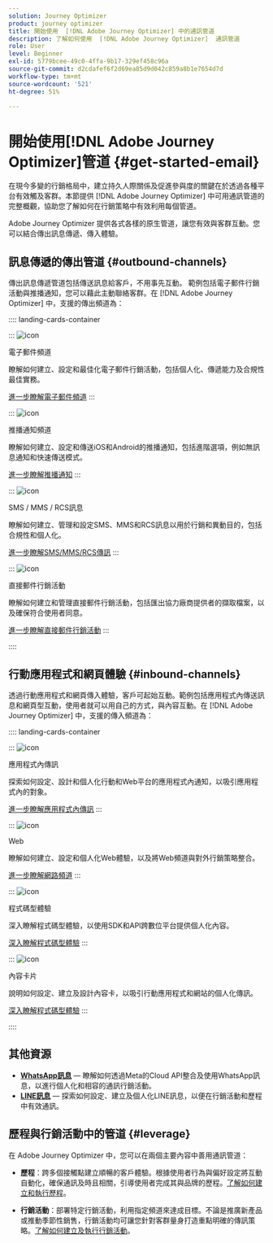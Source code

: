 ```yaml
---
solution: Journey Optimizer
product: journey optimizer
title: 開始使用  [!DNL Adobe Journey Optimizer] 中的通訊管道
description: 了解如何使用  [!DNL Adobe Journey Optimizer]  通訊管道
role: User
level: Beginner
exl-id: 5779bcee-49c0-4ffa-9b17-329ef458c96a
source-git-commit: d2cdafef6f2d69ea85d9d042c859a8b1e7654d7d
workflow-type: tm+mt
source-wordcount: '521'
ht-degree: 51%

---
```



# 開始使用[!DNL Adobe Journey Optimizer]管道 {#get-started-email}

在現今多變的行銷格局中，建立持久人際關係及促進參與度的關鍵在於透過各種平台有效觸及客群。本節提供 [!DNL Adobe Journey Optimizer] 中可用通訊管道的完整概觀，協助您了解如何在行銷策略中有效利用每個管道。

Adobe Journey Optimizer 提供各式各樣的原生管道，讓您有效與客群互動。您可以結合傳出訊息傳遞、傳入體驗。

## 訊息傳遞的傳出管道 {#outbound-channels}

傳出訊息傳遞管道包括傳送訊息給客戶，不用事先互動。 範例包括電子郵件行銷活動與推播通知，您可以藉此主動聯絡客群。在 [!DNL Adobe Journey Optimizer] 中，支援的傳出頻道為：

:::: landing-cards-container

:::
![icon](https://cdn.experienceleague.adobe.com/icons/envelope.svg?lang=zh-Hant)

電子郵件頻道

瞭解如何建立、設定和最佳化電子郵件行銷活動，包括個人化、傳遞能力及合規性最佳實務。

[進一步瞭解電子郵件頻道](../../rp_landing_pages/email-landing-page.md)
:::

:::
![icon](https://cdn.experienceleague.adobe.com/icons/bell.svg?lang=zh-Hant)

推播通知頻道

瞭解如何建立、設定和傳送iOS和Android的推播通知，包括進階選項，例如無訊息通知和快速傳送模式。

[進一步瞭解推播通知](../../rp_landing_pages/push-landing-page.md)
:::

:::
![icon](https://cdn.experienceleague.adobe.com/icons/comment-dots.svg?lang=zh-Hant)

SMS / MMS / RCS訊息

瞭解如何建立、管理和設定SMS、MMS和RCS訊息以用於行銷和異動目的，包括合規性和個人化。

[進一步瞭解SMS/MMS/RCS傳訊](../../rp_landing_pages/sms-landing-page.md)
:::

:::
![icon](https://cdn.experienceleague.adobe.com/icons/mail-bulk.svg?lang=zh-Hant)

直接郵件行銷活動

瞭解如何建立和管理直接郵件行銷活動，包括匯出協力廠商提供者的擷取檔案，以及確保符合使用者同意。

[進一步瞭解直接郵件行銷活動](../../rp_landing_pages/direct-mail-landing-page.md)
:::

::::

## 行動應用程式和網頁體驗 {#inbound-channels}

透過行動應用程式和網頁傳入體驗，客戶可起始互動。範例包括應用程式內傳送訊息和網頁型互動，使用者就可以用自己的方式，與內容互動。在 [!DNL Adobe Journey Optimizer] 中，支援的傳入頻道為：

:::: landing-cards-container

:::
![icon](https://cdn.experienceleague.adobe.com/icons/mobile.svg?lang=zh-Hant)

應用程式內傳訊

探索如何設定、設計和個人化行動和Web平台的應用程式內通知，以吸引應用程式內的對象。

[進一步瞭解應用程式內傳訊](../../rp_landing_pages/in-app-landing-page.md)
:::

:::
![icon](https://cdn.experienceleague.adobe.com/icons/globe.svg?lang=zh-Hant)

Web

瞭解如何建立、設定和個人化Web體驗，以及將Web頻道與對外行銷策略整合。

[進一步瞭解網路頻道](../../rp_landing_pages/web-landing-page.md)
:::

:::
![icon](https://cdn.experienceleague.adobe.com/icons/code.svg?lang=zh-Hant)

程式碼型體驗

深入瞭解程式碼型體驗，以使用SDK和API跨數位平台提供個人化內容。

[深入瞭解程式碼型體驗](../../rp_landing_pages/code-based-experience-landing-page.md)
:::

:::
![icon](https://cdn.experienceleague.adobe.com/icons/id-card.svg?lang=zh-Hant)

內容卡片

說明如何設定、建立及設計內容卡，以吸引行動應用程式和網站的個人化傳訊。

[深入瞭解程式碼型體驗](../../rp_landing_pages/content-card-landing-page.md)
:::

::::


## 其他資源

- **[WhatsApp訊息](../../rp_landing_pages/whatsapp-landing-page.md)** — 瞭解如何透過Meta的Cloud API整合及使用WhatsApp訊息，以進行個人化和相容的通訊行銷活動。
- **[LINE訊息](../../rp_landing_pages/line-landing-page.md)** — 探索如何設定、建立及個人化LINE訊息，以便在行銷活動和歷程中有效通訊。

## 歷程與行銷活動中的管道 {#leverage}

在 Adobe Journey Optimizer 中，您可以在兩個主要內容中善用通訊管道：

- **歷程**：跨多個接觸點建立順暢的客戶體驗。根據使用者行為與偏好設定將互動自動化，確保通訊及時且相關，引導使用者完成其與品牌的歷程。[了解如何建立和執行歷程](../building-journeys/journey-gs.md)。

- **行銷活動**：部署特定行銷活動，利用指定頻道來達成目標。不論是推廣新產品或推動季節性銷售，行銷活動均可讓您針對客群量身打造重點明確的傳訊策略。[了解如何建立及執行行銷活動](../campaigns/get-started-with-campaigns.md)。
